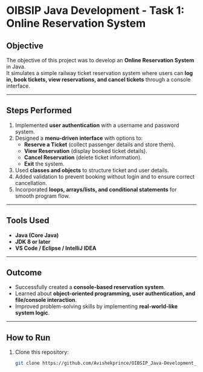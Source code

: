 # OIBSIP Java Development - Task 1: Online Reservation System 

##  Objective  
The objective of this project was to develop an **Online Reservation System** in Java.  
It simulates a simple railway ticket reservation system where users can **log in, book tickets, view reservations, and cancel tickets** through a console interface.  

---

##  Steps Performed  
1. Implemented **user authentication** with a username and password system.  
2. Designed a **menu-driven interface** with options to:  
   - **Reserve a Ticket** (collect passenger details and store them).  
   - **View Reservation** (display booked ticket details).  
   - **Cancel Reservation** (delete ticket information).  
   - **Exit** the system.  
3. Used **classes and objects** to structure ticket and user details.  
4. Added validation to prevent booking without login and to ensure correct cancellation.  
5. Incorporated **loops, arrays/lists, and conditional statements** for smooth program flow.  

---

##  Tools Used  
- **Java (Core Java)**  
- **JDK 8 or later**  
- **VS Code / Eclipse / IntelliJ IDEA**  

---

##  Outcome  
- Successfully created a **console-based reservation system**.  
- Learned about **object-oriented programming, user authentication, and file/console interaction**.  
- Improved problem-solving skills by implementing **real-world-like system logic**.  

---

##  How to Run  
1. Clone this repository:  
   ```bash
   git clone https://github.com/Avishekprince/OIBSIP_Java-Development_1.git

